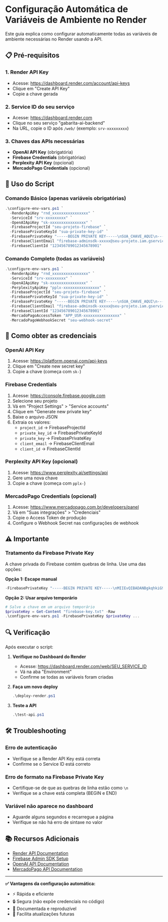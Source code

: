 # Configuração Automática de Variáveis de Ambiente no Render

Este guia explica como configurar automaticamente todas as variáveis de ambiente necessárias no Render usando a API.

## 📋 Pré-requisitos

### 1. Render API Key
- Acesse: https://dashboard.render.com/account/api-keys
- Clique em "Create API Key"
- Copie a chave gerada

### 2. Service ID do seu serviço
- Acesse: https://dashboard.render.com
- Clique no seu serviço "gabarita-ai-backend"
- Na URL, copie o ID após `/web/` (exemplo: `srv-xxxxxxxxx`)

### 3. Chaves das APIs necessárias
- **OpenAI API Key** (obrigatória)
- **Firebase Credentials** (obrigatórias)
- **Perplexity API Key** (opcional)
- **MercadoPago Credentials** (opcional)

## 🚀 Uso do Script

### Comando Básico (apenas variáveis obrigatórias)
```powershell
.\configure-env-vars.ps1 `
  -RenderApiKey "rnd_xxxxxxxxxxxxxxxx" `
  -ServiceId "srv-xxxxxxxxx" `
  -OpenAIApiKey "sk-xxxxxxxxxxxxxxxx" `
  -FirebaseProjectId "seu-projeto-firebase" `
  -FirebasePrivateKeyId "sua-private-key-id" `
  -FirebasePrivateKey "-----BEGIN PRIVATE KEY-----\nSUA_CHAVE_AQUI\n-----END PRIVATE KEY-----" `
  -FirebaseClientEmail "firebase-adminsdk-xxxxx@seu-projeto.iam.gserviceaccount.com" `
  -FirebaseClientId "123456789012345678901"
```

### Comando Completo (todas as variáveis)
```powershell
.\configure-env-vars.ps1 `
  -RenderApiKey "rnd_xxxxxxxxxxxxxxxx" `
  -ServiceId "srv-xxxxxxxxx" `
  -OpenAIApiKey "sk-xxxxxxxxxxxxxxxx" `
  -PerplexityApiKey "pplx-xxxxxxxxxxxxxxxx" `
  -FirebaseProjectId "seu-projeto-firebase" `
  -FirebasePrivateKeyId "sua-private-key-id" `
  -FirebasePrivateKey "-----BEGIN PRIVATE KEY-----\nSUA_CHAVE_AQUI\n-----END PRIVATE KEY-----" `
  -FirebaseClientEmail "firebase-adminsdk-xxxxx@seu-projeto.iam.gserviceaccount.com" `
  -FirebaseClientId "123456789012345678901" `
  -MercadoPagoAccessToken "APP_USR-xxxxxxxxxxxxxxxx" `
  -MercadoPagoWebhookSecret "seu-webhook-secret"
```

## 📝 Como obter as credenciais

### OpenAI API Key
1. Acesse: https://platform.openai.com/api-keys
2. Clique em "Create new secret key"
3. Copie a chave (começa com `sk-`)

### Firebase Credentials
1. Acesse: https://console.firebase.google.com
2. Selecione seu projeto
3. Vá em "Project Settings" > "Service accounts"
4. Clique em "Generate new private key"
5. Baixe o arquivo JSON
6. Extraia os valores:
   - `project_id` → FirebaseProjectId
   - `private_key_id` → FirebasePrivateKeyId
   - `private_key` → FirebasePrivateKey
   - `client_email` → FirebaseClientEmail
   - `client_id` → FirebaseClientId

### Perplexity API Key (opcional)
1. Acesse: https://www.perplexity.ai/settings/api
2. Gere uma nova chave
3. Copie a chave (começa com `pplx-`)

### MercadoPago Credentials (opcional)
1. Acesse: https://www.mercadopago.com.br/developers/panel
2. Vá em "Suas integrações" > "Credenciais"
3. Copie o Access Token de produção
4. Configure o Webhook Secret nas configurações de webhook

## ⚠️ Importante

### Tratamento da Firebase Private Key
A chave privada do Firebase contém quebras de linha. Use uma das opções:

**Opção 1: Escape manual**
```powershell
-FirebasePrivateKey "-----BEGIN PRIVATE KEY-----\nMIIEvQIBADANBgkqhkiG9w0BAQEFAASCBKcwggSjAgEAAoIBAQC...\n-----END PRIVATE KEY-----"
```

**Opção 2: Usar arquivo temporário**
```powershell
# Salve a chave em um arquivo temporário
$privateKey = Get-Content "firebase-key.txt" -Raw
.\configure-env-vars.ps1 -FirebasePrivateKey $privateKey ...
```

## 🔍 Verificação

Após executar o script:

1. **Verifique no Dashboard do Render**
   - Acesse: https://dashboard.render.com/web/SEU_SERVICE_ID
   - Vá na aba "Environment"
   - Confirme se todas as variáveis foram criadas

2. **Faça um novo deploy**
   ```powershell
   .\deploy-render.ps1
   ```

3. **Teste a API**
   ```powershell
   .\test-api.ps1
   ```

## 🛠️ Troubleshooting

### Erro de autenticação
- Verifique se a Render API Key está correta
- Confirme se o Service ID está correto

### Erro de formato na Firebase Private Key
- Certifique-se de que as quebras de linha estão como `\n`
- Verifique se a chave está completa (BEGIN e END)

### Variável não aparece no dashboard
- Aguarde alguns segundos e recarregue a página
- Verifique se não há erro de sintaxe no valor

## 📚 Recursos Adicionais

- [Render API Documentation](https://api-docs.render.com/)
- [Firebase Admin SDK Setup](https://firebase.google.com/docs/admin/setup)
- [OpenAI API Documentation](https://platform.openai.com/docs/api-reference)
- [MercadoPago API Documentation](https://www.mercadopago.com.br/developers/pt/docs)

---

**✅ Vantagens da configuração automática:**
- ⚡ Rápida e eficiente
- 🔒 Segura (não expõe credenciais no código)
- 📝 Documentada e reproduzível
- 🔄 Facilita atualizações futuras